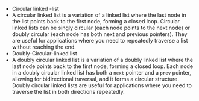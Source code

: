 - Circular linked -list
- A circular linked list is a variation of a linked list where the last node in the list points back to the first node, forming a closed loop. Circular linked lists can be singly circular (each node points to the next node) or doubly circular (each node has both next and previous pointers). They are useful for applications where you need to repeatedly traverse a list without reaching the end.
- Doubly-Circular-linked list
- A doubly circular linked list is a variation of a doubly linked list where the last node points back to the first node, forming a closed loop. Each node in a doubly circular linked list has both a `next` pointer and a `prev` pointer, allowing for bidirectional traversal, and it forms a circular structure. Doubly circular linked lists are useful for applications where you need to traverse the list in both directions repeatedly.